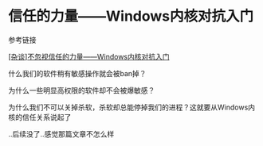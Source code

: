 # 信任的力量——Windows内核对抗入门

参考链接

[[杂谈]不忽视信任的力量——Windows内核对抗入门](https://mp.weixin.qq.com/s/XmBVAtzONk8coKxae4Lsqw)

什么我们的软件稍有敏感操作就会被ban掉？

为什么一些明显高权限的软件却不会被爆敏感？

为什么我们不可以关掉杀软，杀软却总能停掉我们的进程？这就要从Windows内核的信任关系说起了

..后续没了..感觉那篇文章不怎么样